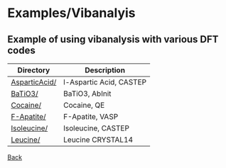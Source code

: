 # Examples/Vibanalyis
## Example of using vibanalysis with various DFT codes

| **Directory**| **Description**             |
| ------------ | --------------------------- |
| [AsparticAcid/](./AsparticAcid/README.md) | l-Aspartic Acid, CASTEP     |
| [BaTiO3/ ](./BaTiO3/README.md)      | BaTiO3, AbInit              |
| [Cocaine/](./Cocaine/README.md)      | Cocaine, QE                 |
| [F-Apatite/](./F-Apatite/README.md)    | F-Apatite, VASP             |
| [Isoleucine/](./Isoleucine/README.md)   | Isoleucine, CASTEP          |
| [Leucine/](./Leucine/README.md)      | Leucine CRYSTAL14          |

[Back](..)
